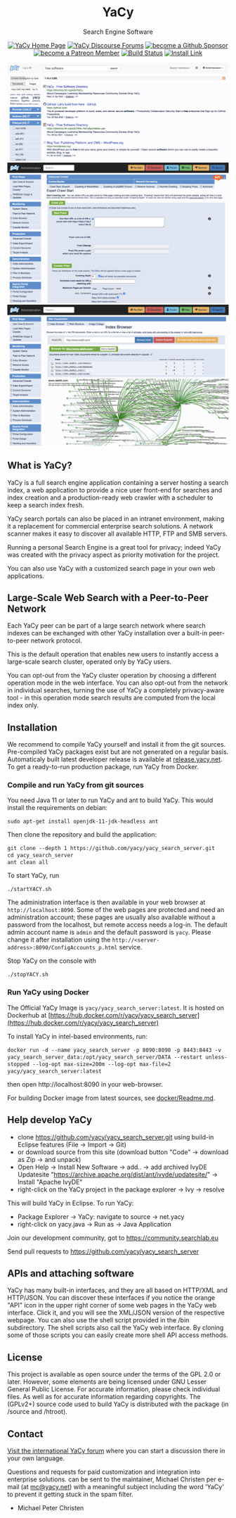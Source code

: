 <div align="center">
<h1 align="center">YaCy</h1>

Search Engine Software


[![YaCy Home Page](https://img.shields.io/badge/YaCy%20Home%20Page-5090D0)](https://yacy.net)
[![YaCy Discourse Forums](https://img.shields.io/discourse/status?server=https%3A%2F%2Fcommunity.searchlab.eu%2F&label=YaCy%20Discourse%20Forums)](https://community.searchlab.eu/)
[![become a Github Sponsor](https://img.shields.io/badge/Become_a_Github_Sponsor-for_YaCy-green)](https://github.com/sponsors/Orbiter)
[![become a Patreon Member](https://img.shields.io/badge/Become_a_Patreon_Member-for_YaCy-green)](https://www.patreon.com/bePatron?u=185903)
[![Build Status](https://github.com/yacy/yacy_search_server/actions/workflows/ant-build-selfhosted.yaml/badge.svg)](https://github.com/yacy/yacy_search_server/actions/workflows/ant-build-selfhosted.yaml)
[![Install Link](https://img.shields.io/badge/install-stable-blue.svg)](https://yacy.net/download_installation/)

![Web Search](./screenshots/screenshot_web_search.png)
![Crawl Start](./screenshots/screenshot_expert_crawl_start.png)
![Index Browser](./screenshots/screenshot_index_browser.png)
</div>


## What is YaCy?

YaCy is a full search engine application containing a server hosting a search index,
a web application to provide a nice user front-end for searches and index creation
and a production-ready web crawler with a scheduler to keep a search index fresh.

YaCy search portals can also be placed in an intranet environment, making
it a replacement for commercial enterprise search solutions. A network
scanner makes it easy to discover all available HTTP, FTP and SMB servers.

Running a personal Search Engine is a great tool for privacy; indeed YaCy
was created with the privacy aspect as priority motivation for the project.

You can also use YaCy with a customized search page in your own web applications.

## Large-Scale Web Search with a Peer-to-Peer Network

Each YaCy peer can be part of a large search network where search indexes can be
exchanged with other YaCy installation over a built-in peer-to-peer network protocol.

This is the default operation that enables new users to instantly access
a large-scale search cluster, operated only by YaCy users.

You can opt-out from the YaCy cluster operation by choosing a different operation
mode in the web interface. You can also opt-out from the network in individual searches,
turning the use of YaCy a completely privacy-aware tool - in this operation mode search
results are computed from the local index only.

## Installation

We recommend to compile YaCy yourself and install it from the git sources.
Pre-compiled YaCy packages exist but are not generated on a regular basis.
Automaticaly built latest developer release is available at
[release.yacy.net](https://release.yacy.net/).
To get a ready-to-run production package, run YaCy from Docker.

### Compile and run YaCy from git sources

You need Java 11 or later to run YaCy and ant to build YaCy.
This would install the requirements on debian:

```
sudo apt-get install openjdk-11-jdk-headless ant
```

Then clone the repository and build the application:

```
git clone --depth 1 https://github.com/yacy/yacy_search_server.git
cd yacy_search_server
ant clean all
```

To start YaCy, run

```
./startYACY.sh
```

The administration interface is then available in your web browser at `http://localhost:8090`.
Some of the web pages are protected and need an administration account; these pages are usually
also available without a password from the localhost, but remote access needs a log-in.
The default admin account name is `admin` and the default password is `yacy`.
Please change it after installation using the ``http://<server-address>:8090/ConfigAccounts_p.html`` service.

Stop YaCy on the console with
```
./stopYACY.sh
```

### Run YaCy using Docker

The Official YaCy Image is `yacy/yacy_search_server:latest`. It is hosted on Dockerhub at [https://hub.docker.com/r/yacy/yacy_search_server](https://hub.docker.com/r/yacy/yacy_search_server)

To install YaCy in intel-based environments, run:

```
docker run -d --name yacy_search_server -p 8090:8090 -p 8443:8443 -v yacy_search_server_data:/opt/yacy_search_server/DATA --restart unless-stopped --log-opt max-size=200m --log-opt max-file=2 yacy/yacy_search_server:latest
```
then open http://localhost:8090 in your web-browser.

For building Docker image from latest sources, see [docker/Readme.md](docker/Readme.md).


## Help develop YaCy

- clone https://github.com/yacy/yacy_search_server.git using build-in Eclipse features (File -> Import -> Git) 
- or download source from this site (download button "Code" -> download as Zip -> and unpack)
- Open Help -> Install New Software -> add.. -> add archived IvyDE Updatesite "https://archive.apache.org/dist/ant/ivyde/updatesite/" -> Install "Apache IvyDE"
- right-click on the YaCy project in the package explorer -> Ivy -> resolve

This will build YaCy in Eclipse. To run YaCy:
- Package Explorer -> YaCy: navigate to source -> net.yacy
- right-click on yacy.java -> Run as -> Java Application

Join our development community, got to https://community.searchlab.eu

Send pull requests to https://github.com/yacy/yacy_search_server

## APIs and attaching software

YaCy has many built-in interfaces, and they are all based on HTTP/XML and
HTTP/JSON. You can discover these interfaces if you notice the orange "API" icon in
the upper right corner of some web pages in the YaCy web interface. Click it, and
you will see the XML/JSON version of the respective webpage.
You can also use the shell script provided in the /bin subdirectory.
The shell scripts also call the YaCy web interface. By cloning some of those
scripts you can easily create more shell API access methods.

## License

This project is available as open source under the terms of the GPL 2.0 or later. However, some elements are being licensed under GNU Lesser General Public License. For accurate information, please check individual files. As well as for accurate information regarding copyrights.
The (GPLv2+) source code used to build YaCy is distributed with the package (in /source and /htroot).

## Contact

[Visit the international YaCy forum](https://community.searchlab.eu)
where you can start a discussion there in your own language.

Questions and requests for paid customization and integration into enterprise solutions.
can be sent to the maintainer, Michael Christen per e-mail (at mc@yacy.net)
with a meaningful subject including the word 'YaCy' to prevent it getting stuck in the spam filter.

- Michael Peter Christen

